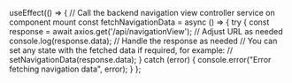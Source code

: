 useEffect(() => {
    // Call the backend navigation view controller service on component mount
    const fetchNavigationData = async () => {
      try {
        const response = await axios.get('/api/navigationView');  // Adjust URL as needed
        console.log(response.data);  // Handle the response as needed
        // You can set any state with the fetched data if required, for example:
        // setNavigationData(response.data);
      } catch (error) {
        console.error("Error fetching navigation data", error);
      }
    };
